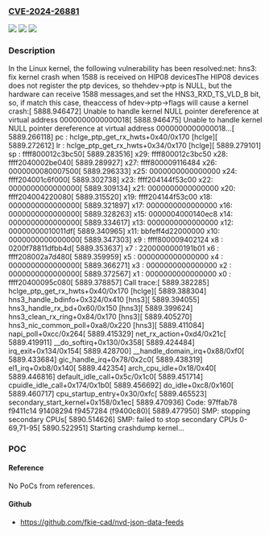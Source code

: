 ### [CVE-2024-26881](https://cve.mitre.org/cgi-bin/cvename.cgi?name=CVE-2024-26881)
![](https://img.shields.io/static/v1?label=Product&message=Linux&color=blue)
![](https://img.shields.io/static/v1?label=Version&message=0bf5eb788512%3C%2023ec1cec2429%20&color=brighgreen)
![](https://img.shields.io/static/v1?label=Vulnerability&message=n%2Fa&color=brighgreen)

### Description

In the Linux kernel, the following vulnerability has been resolved:net: hns3: fix kernel crash when 1588 is received on HIP08 devicesThe HIP08 devices does not register the ptp devices, so thehdev->ptp is NULL, but the hardware can receive 1588 messages,and set the HNS3_RXD_TS_VLD_B bit, so, if match this case, theaccess of hdev->ptp->flags will cause a kernel crash:[ 5888.946472] Unable to handle kernel NULL pointer dereference at virtual address 0000000000000018[ 5888.946475] Unable to handle kernel NULL pointer dereference at virtual address 0000000000000018...[ 5889.266118] pc : hclge_ptp_get_rx_hwts+0x40/0x170 [hclge][ 5889.272612] lr : hclge_ptp_get_rx_hwts+0x34/0x170 [hclge][ 5889.279101] sp : ffff800012c3bc50[ 5889.283516] x29: ffff800012c3bc50 x28: ffff2040002be040[ 5889.289927] x27: ffff800009116484 x26: 0000000080007500[ 5889.296333] x25: 0000000000000000 x24: ffff204001c6f000[ 5889.302738] x23: ffff204144f53c00 x22: 0000000000000000[ 5889.309134] x21: 0000000000000000 x20: ffff204004220080[ 5889.315520] x19: ffff204144f53c00 x18: 0000000000000000[ 5889.321897] x17: 0000000000000000 x16: 0000000000000000[ 5889.328263] x15: 0000004000140ec8 x14: 0000000000000000[ 5889.334617] x13: 0000000000000000 x12: 00000000010011df[ 5889.340965] x11: bbfeff4d22000000 x10: 0000000000000000[ 5889.347303] x9 : ffff800009402124 x8 : 0200f78811dfbb4d[ 5889.353637] x7 : 2200000000191b01 x6 : ffff208002a7d480[ 5889.359959] x5 : 0000000000000000 x4 : 0000000000000000[ 5889.366271] x3 : 0000000000000000 x2 : 0000000000000000[ 5889.372567] x1 : 0000000000000000 x0 : ffff20400095c080[ 5889.378857] Call trace:[ 5889.382285] hclge_ptp_get_rx_hwts+0x40/0x170 [hclge][ 5889.388304] hns3_handle_bdinfo+0x324/0x410 [hns3][ 5889.394055] hns3_handle_rx_bd+0x60/0x150 [hns3][ 5889.399624] hns3_clean_rx_ring+0x84/0x170 [hns3][ 5889.405270] hns3_nic_common_poll+0xa8/0x220 [hns3][ 5889.411084] napi_poll+0xcc/0x264[ 5889.415329] net_rx_action+0xd4/0x21c[ 5889.419911] __do_softirq+0x130/0x358[ 5889.424484] irq_exit+0x134/0x154[ 5889.428700] __handle_domain_irq+0x88/0xf0[ 5889.433684] gic_handle_irq+0x78/0x2c0[ 5889.438319] el1_irq+0xb8/0x140[ 5889.442354] arch_cpu_idle+0x18/0x40[ 5889.446816] default_idle_call+0x5c/0x1c0[ 5889.451714] cpuidle_idle_call+0x174/0x1b0[ 5889.456692] do_idle+0xc8/0x160[ 5889.460717] cpu_startup_entry+0x30/0xfc[ 5889.465523] secondary_start_kernel+0x158/0x1ec[ 5889.470936] Code: 97ffab78 f9411c14 91408294 f9457284 (f9400c80)[ 5889.477950] SMP: stopping secondary CPUs[ 5890.514626] SMP: failed to stop secondary CPUs 0-69,71-95[ 5890.522951] Starting crashdump kernel...

### POC

#### Reference
No PoCs from references.

#### Github
- https://github.com/fkie-cad/nvd-json-data-feeds

